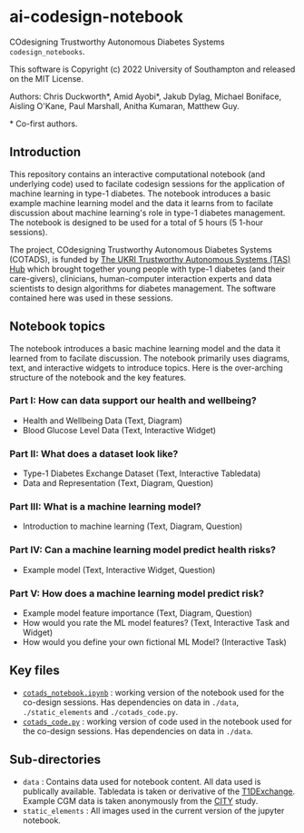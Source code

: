 # ai-codesign-notebook

COdesigning Trustworthy Autonomous Diabetes Systems `codesign_notebooks`.

This software is Copyright (c) 2022 University of Southampton and released on the MIT License.

Authors: Chris Duckworth\*, Amid Ayobi\*, Jakub Dylag, Michael Boniface, Aisling O'Kane, Paul Marshall, Anitha Kumaran, Matthew Guy.

\* Co-first authors.

## Introduction

This repository contains an interactive computational notebook (and underlying code) used to facilate codesign sessions for the application of machine learning in type-1 diabetes. The notebook introduces a basic example machine learning model and the data it learns from to facilate discussion about machine learning's role in type-1 diabetes management. The notebook is designed to be used for a total of 5 hours (5 1-hour sessions). 

The project, COdesigning Trustworthy Autonomous Diabetes Systems (COTADS), is funded by [The UKRI Trustworthy Autonomous Systems (TAS) Hub](https://www.tas.ac.uk/) which brought together young people with type-1 diabetes (and their care-givers), clinicians, human-computer interaction experts and data scientists to design algorithms for diabetes management. The software contained here was used in these sessions.

## Notebook topics

The notebook introduces a basic machine learning model and the data it learned from to facilate discussion. The notebook primarily uses diagrams, text, and interactive widgets to introduce topics. 
Here is the over-arching structure of the notebook and the key features.

### Part I: How can data support our health and wellbeing?
- Health and Wellbeing Data (Text, Diagram)
- Blood Glucose Level Data (Text, Interactive Widget)

### Part II: What does a dataset look like?
- Type-1 Diabetes Exchange Dataset (Text, Interactive Tabledata)
- Data and Representation (Text, Diagram, Question)

### Part III: What is a machine learning model?
- Introduction to machine learning (Text, Diagram, Question)

### Part IV: Can a machine learning model predict health risks?
- Example model (Text, Interactive Widget, Question)

### Part V: How does a machine learning model predict risk?
- Example model feature importance (Text, Diagram, Question)
- How would you rate the ML model features? (Text, Interactive Task and Widget) 
- How would you define your own fictional ML Model? (Interactive Task)

## Key files 

- [`cotads_notebook.ipynb`](./cotads_notebook.ipynb) : working version of the notebook used for the co-design sessions. Has dependencies on data in `./data`,  `./static_elements` and `./cotads_code.py`.
- [`cotads_code.py`](./cotads_code.py) : working version of code used in the notebook used for the co-design sessions. Has dependencies on data in `./data`. 

## Sub-directories

- `data` : Contains data used for notebook content. All data used is publically available. Tabledata is taken or derivative of the [T1DExchange](https://t1dexchange.org/). Example CGM data is taken anonymously from the [CITY](https://clinicaltrials.gov/ct2/show/NCT03263494) study.
- `static_elements` : All images used in the current version of the jupyter notebook.
